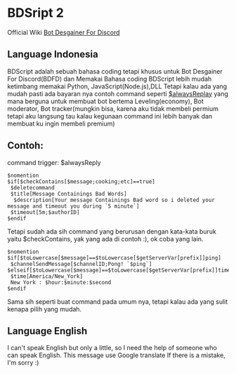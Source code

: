 # BDSript 2
Official Wiki [Bot Desgainer For Discord](https://nilpointer-software.github.io/bdfd-wiki/foreword.html#foreword)
## Language Indonesia
BDScript adalah sebuah bahasa coding tetapi khusus untuk Bot Desgainer For Discord(BDFD) dan Memakai Bahasa coding BDScript lebih mudah ketimbang memakai Python, JavaScript(Node.js),DLL
Tetapi kalau ada yang mudah pasti ada bayaran nya contoh command seperti [$alwaysReplay](https://nilpointer-software.github.io/bdfd-wiki/premium/alwaysReply.html?highlight=Alwa#alwaysreply) yang mana berguna untuk membuat bot bertema Leveling(economy), Bot moderator, Bot tracker(mungkin bisa, karena aku tidak membeli permium tetapi aku langsung tau kalau kegunaan command ini lebih banyak dan membuat ku ingin membeli premium)

## Contoh:
command trigger: $alwaysReply
```BDScript
$nomention
$if[$checkContains[$message;cooking;etc]==true]
 $deletecommand
 $title[Message Containings Bad Words]
  $description[Your message Containings Bad word so i deleted your message and timeout you during `5 minute`]
 $timeout[5m;$authorID]
$endif
```
Tetapi sudah ada sih command yang berurusan dengan kata-kata buruk yaitu $checkContains, yak yang ada di contoh :), ok coba yang lain.
```BDScript
$nomention
$if[$toLowercase[$message]==$toLowercase[$getServerVar[prefix]]ping]
 $channelSendMessage[$channelID;Pong! `$ping`]
$elseif[$toLowercase[$message]==$toLowercase[$getServerVar[prefix]]time]
 $time[America/New_York]
 New York : $hour:$minute:$second
$endif
```
Sama sih seperti buat command pada umum nya, tetapi kalau ada yang sulit kenapa pilih yang mudah.
## Language English
I can't speak English but only a little, so I need the help of someone who can speak English.
This message use Google translate If there is a mistake, I'm sorry :)
